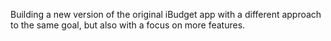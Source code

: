 Building a new version of the original iBudget app with a different approach to the same goal, but also with a focus on more features.
